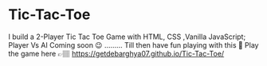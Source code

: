 # Tic-Tac-Toe
I build a 2-Player Tic Tac Toe Game with HTML, CSS ,Vanilla JavaScript;
Player Vs AI Coming soon 😉 .........
Till then have fun playing with this 💖
Play the game here 👉🏽 https://getdebarghya07.github.io/Tic-Tac-Toe/
